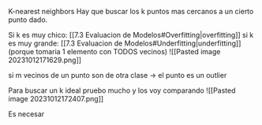 K-nearest neighbors 
Hay que buscar los k puntos mas cercanos a un cierto punto dado.

Si k es muy chico: [[7.3 Evaluacion de Modelos#Overfitting|overfitting]]
si k es muy grande: [[7.3 Evaluacion de Modelos#Underfitting|underfitting]] (porque tomaria 1 elemento con TODOS vecinos)
![[Pasted image 20231012171629.png]]

si m vecinos de un punto son de otra clase -> el punto es un outlier

Para buscar un k ideal pruebo mucho y los voy comparando 
![[Pasted image 20231012172407.png]]

Es necesar